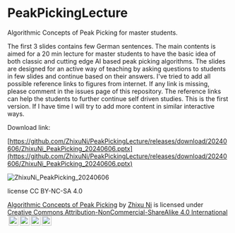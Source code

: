 # PeakPickingLecture
Algorithmic Concepts of Peak Picking for master students.

The first 3 slides contains few German sentences. The main contents is aimed for a 20 min lecture for master students to have the basic idea of both classic and cutting edge AI based peak picking algorithms.
The slides are designed for an active way of teaching by asking questions to students in few slides and continue based on their answers.
I've tried to add all possible reference links to figures from internet. If any link is missing, please comment in the issues page of this repository.
The reference links can help the students to further continue self driven studies.
This is the first version. If I have time I will try to add more content in similar interactive ways.


Download link:

[https://github.com/ZhixuNi/PeakPickingLecture/releases/download/20240606/ZhixuNi_PeakPicking_20240606.pptx](https://github.com/ZhixuNi/PeakPickingLecture/releases/download/20240606/ZhixuNi_PeakPicking_20240606.pptx)


![ZhixuNi_PeakPicking_20240606](https://github.com/ZhixuNi/PeakPickingLecture/assets/9975812/cb9f679f-7367-44b9-ac22-0b2d296dcb2d)


license CC BY-NC-SA 4.0

<p xmlns:cc="http://creativecommons.org/ns#" xmlns:dct="http://purl.org/dc/terms/"><a property="dct:title" rel="cc:attributionURL" href="https://github.com/ZhixuNi/PeakPickingLecture">Algorithmic Concepts of Peak Picking</a> by <a rel="cc:attributionURL dct:creator" property="cc:attributionName" href="https://github.com/ZhixuNi/">Zhixu Ni</a> is licensed under <a href="https://creativecommons.org/licenses/by-nc-sa/4.0/?ref=chooser-v1" target="_blank" rel="license noopener noreferrer" style="display:inline-block;">Creative Commons Attribution-NonCommercial-ShareAlike 4.0 International<img style="height:22px!important;margin-left:3px;vertical-align:text-bottom;" src="https://mirrors.creativecommons.org/presskit/icons/cc.svg?ref=chooser-v1" alt=""><img style="height:22px!important;margin-left:3px;vertical-align:text-bottom;" src="https://mirrors.creativecommons.org/presskit/icons/by.svg?ref=chooser-v1" alt=""><img style="height:22px!important;margin-left:3px;vertical-align:text-bottom;" src="https://mirrors.creativecommons.org/presskit/icons/nc.svg?ref=chooser-v1" alt=""><img style="height:22px!important;margin-left:3px;vertical-align:text-bottom;" src="https://mirrors.creativecommons.org/presskit/icons/sa.svg?ref=chooser-v1" alt=""></a></p>

